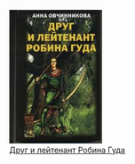 ![](Друг%20и%20лейтенант%20Робина%20Гуда.jpg)  
[Друг и лейтенант Робина Гуда](Друг%20и%20лейтенант%20Робина%20Гуда.txt)
